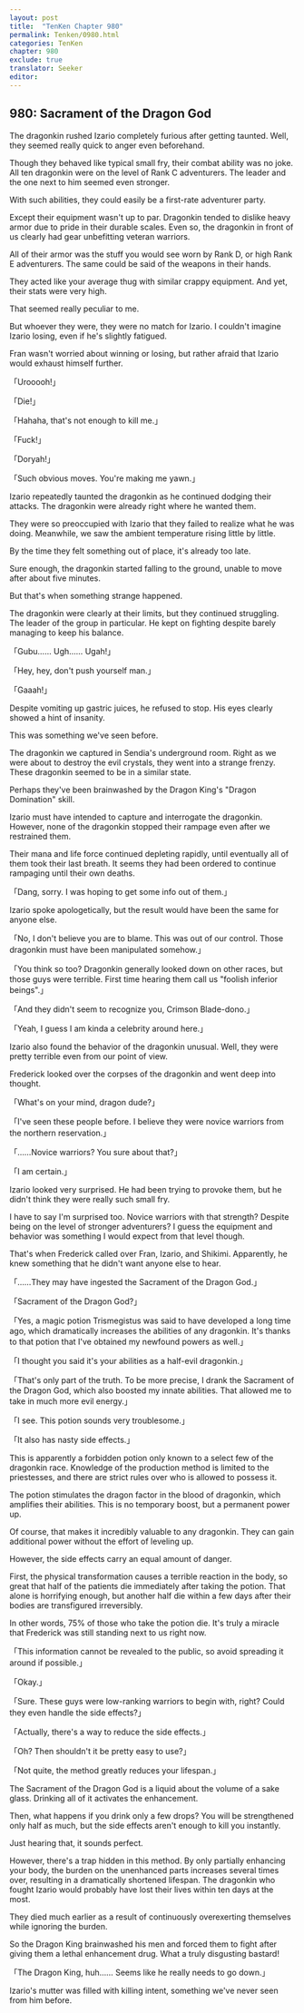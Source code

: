 ```yaml
---
layout: post
title:  "TenKen Chapter 980"
permalink: Tenken/0980.html
categories: TenKen
chapter: 980
exclude: true
translator: Seeker
editor: 
---
```

<h2>980: Sacrament of the Dragon God</h2>

 The dragonkin rushed Izario completely furious after getting taunted. Well, they seemed really quick to anger even beforehand.

 Though they behaved like typical small fry, their combat ability was no joke. All ten dragonkin were on the level of Rank C adventurers. The leader and the one next to him seemed even stronger.

 With such abilities, they could easily be a first-rate adventurer party.

 Except their equipment wasn't up to par. Dragonkin tended to dislike heavy armor due to pride in their durable scales. Even so, the dragonkin in front of us clearly had gear unbefitting veteran warriors.

 All of their armor was the stuff you would see worn by Rank D, or high Rank E adventurers. The same could be said of the weapons in their hands.

 They acted like your average thug with similar crappy equipment. And yet, their stats were very high.

 That seemed really peculiar to me.

 But whoever they were, they were no match for Izario. I couldn't imagine Izario losing, even if he's slightly fatigued.

 Fran wasn't worried about winning or losing, but rather afraid that Izario would exhaust himself further.

「Urooooh!」

「Die!」

「Hahaha, that's not enough to kill me.」

「Fuck!」

「Doryah!」

「Such obvious moves. You're making me yawn.」

 Izario repeatedly taunted the dragonkin as he continued dodging their attacks. The dragonkin were already right where he wanted them.

 They were so preoccupied with Izario that they failed to realize what he was doing. Meanwhile, we saw the ambient temperature rising little by little.

 By the time they felt something out of place, it's already too late.

 Sure enough, the dragonkin started falling to the ground, unable to move after about five minutes.

 But that's when something strange happened.

 The dragonkin were clearly at their limits, but they continued struggling. The leader of the group in particular. He kept on fighting despite barely managing to keep his balance.

「Gubu…… Ugh…… Ugah!」

「Hey, hey, don't push yourself man.」

「Gaaah!」

 Despite vomiting up gastric juices, he refused to stop. His eyes clearly showed a hint of insanity.

 This was something we've seen before.

 The dragonkin we captured in Sendia's underground room. Right as we were about to destroy the evil crystals, they went into a strange frenzy. These dragonkin seemed to be in a similar state.

 Perhaps they've been brainwashed by the Dragon King's "Dragon Domination" skill.

 Izario must have intended to capture and interrogate the dragonkin. However, none of the dragonkin stopped their rampage even after we restrained them.

 Their mana and life force continued depleting rapidly, until eventually all of them took their last breath. It seems they had been ordered to continue rampaging until their own deaths.

「Dang, sorry. I was hoping to get some info out of them.」

 Izario spoke apologetically, but the result would have been the same for anyone else.

「No, I don't believe you are to blame. This was out of our control. Those dragonkin must have been manipulated somehow.」

「You think so too? Dragonkin generally looked down on other races, but those guys were terrible. First time hearing them call us "foolish inferior beings".」

「And they didn't seem to recognize you, Crimson Blade-dono.」

「Yeah, I guess I am kinda a celebrity around here.」

 Izario also found the behavior of the dragonkin unusual. Well, they were pretty terrible even from our point of view.

 Frederick looked over the corpses of the dragonkin and went deep into thought.

「What's on your mind, dragon dude?」

「I've seen these people before. I believe they were novice warriors from the northern reservation.」

「……Novice warriors? You sure about that?」

「I am certain.」

 Izario looked very surprised. He had been trying to provoke them, but he didn't think they were really such small fry.

 I have to say I'm surprised too. Novice warriors with that strength? Despite being on the level of stronger adventurers? I guess the equipment and behavior was something I would expect from that level though.

 That's when Frederick called over Fran, Izario, and Shikimi. Apparently, he knew something that he didn't want anyone else to hear.

「……They may have ingested the Sacrament of the Dragon God.」

「Sacrament of the Dragon God?」

「Yes, a magic potion Trismegistus was said to have developed a long time ago, which dramatically increases the abilities of any dragonkin. It's thanks to that potion that I've obtained my newfound powers as well.」

「I thought you said it's your abilities as a half-evil dragonkin.」

「That's only part of the truth. To be more precise, I drank the Sacrament of the Dragon God, which also boosted my innate abilities. That allowed me to take in much more evil energy.」

「I see. This potion sounds very troublesome.」

「It also has nasty side effects.」

 This is apparently a forbidden potion only known to a select few of the dragonkin race. Knowledge of the production method is limited to the priestesses, and there are strict rules over who is allowed to possess it.

 The potion stimulates the dragon factor in the blood of dragonkin, which amplifies their abilities. This is no temporary boost, but a permanent power up.

 Of course, that makes it incredibly valuable to any dragonkin. They can gain additional power without the effort of leveling up.

 However, the side effects carry an equal amount of danger.

 First, the physical transformation causes a terrible reaction in the body, so great that half of the patients die immediately after taking the potion. That alone is horrifying enough, but another half die within a few days after their bodies are transfigured irreversibly.

 In other words, 75% of those who take the potion die. It's truly a miracle that Frederick was still standing next to us right now.

「This information cannot be revealed to the public, so avoid spreading it around if possible.」

「Okay.」

「Sure. These guys were low-ranking warriors to begin with, right? Could they even handle the side effects?」

「Actually, there's a way to reduce the side effects.」

「Oh? Then shouldn't it be pretty easy to use?」

「Not quite, the method greatly reduces your lifespan.」

 The Sacrament of the Dragon God is a liquid about the volume of a sake glass. Drinking all of it activates the enhancement.

 Then, what happens if you drink only a few drops? You will be strengthened only half as much, but the side effects aren't enough to kill you instantly.

 Just hearing that, it sounds perfect.

 However, there's a trap hidden in this method. By only partially enhancing your body, the burden on the unenhanced parts increases several times over, resulting in a dramatically shortened lifespan. The dragonkin who fought Izario would probably have lost their lives within ten days at the most.

 They died much earlier as a result of continuously overexerting themselves while ignoring the burden.

 So the Dragon King brainwashed his men and forced them to fight after giving them a lethal enhancement drug. What a truly disgusting bastard!

「The Dragon King, huh…… Seems like he really needs to go down.」

 Izario's mutter was filled with killing intent, something we've never seen from him before.





